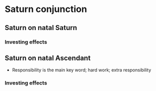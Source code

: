 # Saturn conjunction

## Saturn on natal Saturn



### Investing effects

## Saturn on natal Ascendant

* Responsibility is the main key word; hard work; extra responsibility

### Investing effects





